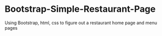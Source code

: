# Bootstrap-Simple-Restaurant-Page
Using Bootstrap, html, css to figure out a restaurant home page and menu pages
